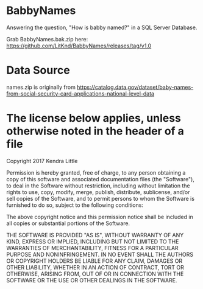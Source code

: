 # BabbyNames
Answering the question, "How is babby named?" in a SQL Server Database.

Grab BabbyNames.bak.zip here: https://github.com/LitKnd/BabbyNames/releases/tag/v1.0


# Data Source
names.zip is originally from https://catalog.data.gov/dataset/baby-names-from-social-security-card-applications-national-level-data

# The license below applies, unless otherwise noted in the header of a file
Copyright 2017 Kendra Little

Permission is hereby granted, free of charge, to any person obtaining a copy of this software and associated documentation files (the "Software"), to deal in the Software without restriction, including without limitation the rights to use, copy, modify, merge, publish, distribute, sublicense, and/or sell copies of the Software, and to permit persons to whom the Software is furnished to do so, subject to the following conditions:

The above copyright notice and this permission notice shall be included in all copies or substantial portions of the Software.

THE SOFTWARE IS PROVIDED "AS IS", WITHOUT WARRANTY OF ANY KIND, EXPRESS OR IMPLIED, INCLUDING BUT NOT LIMITED TO THE WARRANTIES OF MERCHANTABILITY, FITNESS FOR A PARTICULAR PURPOSE AND NONINFRINGEMENT. IN NO EVENT SHALL THE AUTHORS OR COPYRIGHT HOLDERS BE LIABLE FOR ANY CLAIM, DAMAGES OR OTHER LIABILITY, WHETHER IN AN ACTION OF CONTRACT, TORT OR OTHERWISE, ARISING FROM, OUT OF OR IN CONNECTION WITH THE SOFTWARE OR THE USE OR OTHER DEALINGS IN THE SOFTWARE.
